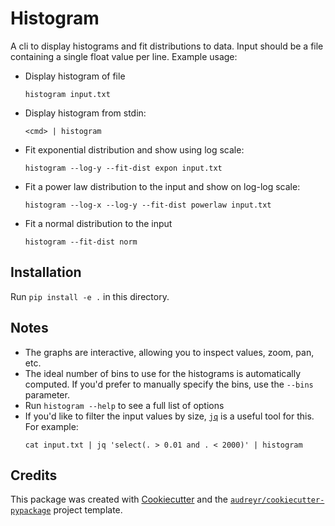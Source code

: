 Histogram
=========

A cli to display histograms and fit distributions to data.  Input should be a
file containing a single float value per line.  Example usage:

- Display histogram of file
  ```
  histogram input.txt
  ```
- Display histogram from stdin:
  ```
  <cmd> | histogram
  ```
- Fit exponential distribution and show using log scale:
  ```
  histogram --log-y --fit-dist expon input.txt
  ```
- Fit a power law distribution to the input and show on log-log scale:
  ```
  histogram --log-x --log-y --fit-dist powerlaw input.txt
  ```
- Fit a normal distribution to the input
  ```
  histogram --fit-dist norm
  ```

Installation
------------
Run `pip install -e .` in this directory.

Notes
------
- The graphs are interactive, allowing you to inspect values, zoom, pan, etc.
- The ideal number of bins to use for the histograms is automatically computed.
  If you'd prefer to manually specify the bins, use the `--bins` parameter.
- Run `histogram --help` to see a full list of options
- If you'd like to filter the input values by size,
  [`jq`](https://stedolan.github.io/jq/) is a useful tool for this.  For
  example:
  ```
  cat input.txt | jq 'select(. > 0.01 and . < 2000)' | histogram
  ```

Credits
-------

This package was created with
[Cookiecutter](https://github.com/audreyr/cookiecutter) and the
[`audreyr/cookiecutter-pypackage`](https://github.com/audreyr/cookiecutter-pypackage)
project template.

